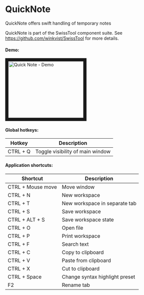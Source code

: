 # QuickNote
QuickNote offers swift handling of temporary notes

QuickNote is part of the SwissTool component suite.
See https://github.com/winkvist/SwissTool for more details.

#### Demo: 

<a href="http://www.youtube.com/watch?feature=player_embedded&v=UcPVAllKLro" target="_blank"><img src="https://i.ytimg.com/vi/UcPVAllKLro/hqdefault.jpg?sqp=-oaymwEZCPYBEIoBSFXyq4qpAwsIARUAAIhCGAFwAQ==&rs=AOn4CLAnXsBtwUEjaKsHwg3NTuEJzNKSZA" 
alt="Quick Note - Demo" width="240" height="180" border="10" /></a>

#### Global hotkeys:

| Hotkey         | Description                      |
| -------------- | -------------------------------- |
| CTRL + Q       | Toggle visibility of main window |

#### Application shortcuts:

| Shortcut          | Description                      |
| ----------------- | -------------------------------- |
| CTRL + Mouse move | Move window                      |
| CTRL + N          | New workspace                    |
| CTRL + T          | New workspace in separate tab    |
| CTRL + S          | Save workspace                   |
| CTRL + ALT + S    | Save workspace state             |
| CTRL + O          | Open file                        |
| CTRL + P          | Print workspace                  |
| CTRL + F          | Search text                      |
| CTRL + C          | Copy to clipboard                |
| CTRL + V          | Paste from clipboard             |
| CTRL + X          | Cut to clipboard                 |
| CTRL + Space      | Change syntax highlight preset   |
| F2                | Rename tab                       |
